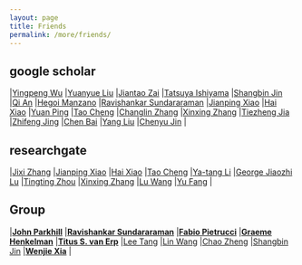 ```yaml
---
layout: page
title: Friends
permalink: /more/friends/
---
```


## google scholar
|[Yingpeng Wu](https://scholar.google.com/citations?user=vSBKtC4AAAAJ&hl=zh-CN)
|[Yuanyue Liu](https://scholar.google.com/citations?user=5peMP4IAAAAJ&hl=en)
|[Jiantao Zai](https://scholar.google.com/citations?user=hHO8sjEAAAAJ&hl=en)
|[Tatsuya Ishiyama](https://scholar.google.com/citations?user=7Q2GlaYAAAAJ&hl=de)
|[Shangbin Jin](https://scholar.google.com/citations?user=hxStHZAAAAAJ&hl=en)
|[Qi An](https://scholar.google.com/citations?user=g8Qc9g4AAAAJ&hl=en)
|[Hegoi Manzano](https://scholar.google.com/citations?user=YzN0gzsAAAAJ)
|[Ravishankar Sundararaman](https://scholar.google.com/citations?user=NjjxCCgAAAAJ&hl=en)
|[Jianping Xiao](https://scholar.google.com/citations?user=RELdvZQAAAAJ&hl=en)
|[Hai Xiao](https://scholar.google.com/citations?user=870HM4sAAAAJ)
|[Yuan Ping](https://scholar.google.com/citations?hl=en&user=w8iecRcAAAAJ&view_op=list_works&sortby=pubdate)
|[Tao Cheng](https://scholar.google.com/citations?user=P6adsOMAAAAJ&hl=en)
|[Changlin Zhang](https://scholar.google.com/citations?user=V5sxgHoAAAAJ&hl=en)
|[Xinxing Zhang](https://scholar.google.com/citations?hl=en&user=S5-ejWQAAAAJ&view_op=list_works&sortby=pubdate)
|[Tiezheng Jia](https://scholar.google.com/citations?user=kvQ0kc8AAAAJ&hl=en)
|[Zhifeng Jing](https://scholar.google.com/citations?user=8_QLvn4AAAAJ&hl=en)
|[Chen Bai](https://scholar.google.com/citations?user=5RAwCwcAAAAJ&hl=en)
|[Yang Liu](https://scholar.google.com/citations?user=zR32FRoAAAAJ&hl=en)
|[Chenyu Jin](https://scholar.google.com/citations?user=4rlI2JsAAAAJ&hl=en)
|

## researchgate
|[Jixi Zhang](https://www.researchgate.net/profile/Jixi_Zhang)
|[Jianping Xiao](https://www.researchgate.net/profile/Jianping_Xiao)
|[Hai Xiao](https://www.researchgate.net/profile/Hai_Xiao)
|[Tao Cheng](https://www.researchgate.net/profile/Tao_Cheng13)
|[Ya-tang Li](https://www.researchgate.net/profile/Ya-tang_Li)
|[George Jiaozhi Lu](https://www.researchgate.net/profile/George_Lu4)
|[Tingting Zhou](https://www.researchgate.net/profile/Tingting_Zhou3)
|[Xinxing Zhang](https://www.researchgate.net/profile/Xinxing_Zhang2)
|[Lu Wang](https://www.researchgate.net/profile/Lu_Wang128)
|[Yu Fang](https://www.researchgate.net/profile/Yu_Fang43)
|

## Group
|[**John Parkhill**](http://sites.nd.edu/parkhillgroup)
|[**Ravishankar Sundararaman**](http://abinitiomp.org)
|[**Fabio Pietrucci**](https://sites.google.com/site/fabiopietrucci)
|[**Graeme Henkelman**](http://theory.cm.utexas.edu/henkelman)
|[**Titus S. van Erp**](http://www.van-erp.org/TitusScience/Welcome.html)
|[Lee Tang](http://www.faculty.ucr.edu/~mltang)
|[Lin Wang](http://comp.chem.tohoku.ac.jp/eng/publications.html)
|[Chao Zheng](http://shuliyou.sioc.ac.cn)
|[Shangbin Jin](http://chem.hust.edu.cn/Teacher/162855873.htm)
|[**Wenjie Xia**](https://xia-group.org/)
|  
